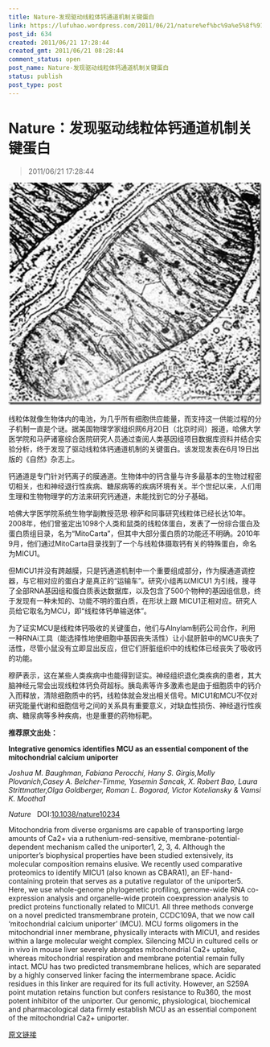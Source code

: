 ```yaml
---
title: Nature-发现驱动线粒体钙通道机制关键蛋白
link: https://lufuhao.wordpress.com/2011/06/21/nature%ef%bc%9a%e5%8f%91%e7%8e%b0%e9%a9%b1%e5%8a%a8%e7%ba%bf%e7%b2%92%e4%bd%93%e9%92%99%e9%80%9a%e9%81%93%e6%9c%ba%e5%88%b6%e5%85%b3%e9%94%ae%e8%9b%8b%e7%99%bd/
post_id: 634
created: 2011/06/21 17:28:44
created_gmt: 2011/06/21 08:28:44
comment_status: open
post_name: Nature-发现驱动线粒体钙通道机制关键蛋白
status: publish
post_type: post
---
```


# Nature：发现驱动线粒体钙通道机制关键蛋白

> 2011/06/21 17:28:44

 

![20110621-172844-0001](/assets/images/20110621-172844-0001.jpg)

线粒体就像生物体内的电池，为几乎所有细胞供应能量，而支持这一供能过程的分子机制一直是个谜。据美国物理学家组织网6月20日（北京时间）报道，哈佛大学医学院和马萨诸塞综合医院研究人员通过查阅人类基因组项目数据库资料并结合实验分析，终于发现了驱动线粒体钙通道机制的关键蛋白。该发现发表在6月19日出版的《自然》杂志上。 

钙通道是专门针对钙离子的膜通道。生物体中的钙含量与许多最基本的生物过程密切相关，也和神经退行性疾病、糖尿病等的疾病环境有关。半个世纪以来，人们用生理和生物物理学的方法来研究钙通道，未能找到它的分子基础。 

哈佛大学医学院系统生物学副教授范思·穆萨和同事研究线粒体已经长达10年。2008年，他们曾鉴定出1098个人类和鼠类的线粒体蛋白，发表了一份综合蛋白及蛋白质组目录，名为“MitoCarta”，但其中大部分蛋白质的功能还不明确。2010年9月，他们通过MitoCarta目录找到了一个与线粒体摄取钙有关的特殊蛋白，命名为MICU1。 

但MICU1并没有跨越膜，只是钙通道机制中一个重要组成部分，作为膜通道调控器，与它相对应的蛋白才是真正的“运输车”。研究小组再以MICU1 为引线，搜寻了全部RNA基因组和蛋白质表达数据库，以及包含了500个物种的基因组信息，终于发现有一种未知的、功能不明的蛋白质，在形状上跟 MICU1正相对应。研究人员给它取名为MCU，即“线粒体钙单输送体”。 

为了证实MCU是线粒体钙吸收的关键蛋白，他们与Alnylam制药公司合作，利用一种RNAi工具（能选择性地使细胞中基因丧失活性）让小鼠肝脏中的MCU丧失了活性，尽管小鼠没有立即显出反应，但它们肝脏组织中的线粒体已经丧失了吸收钙的功能。 

穆萨表示，这在某些人类疾病中也能得到证实。神经组织退化类疾病的患者，其大脑神经元常会出现线粒体钙负荷超标。胰岛素等许多激素也是由于细胞质中的钙介入而释放，清除细胞质中的钙，线粒体就会发出相关信号。MICU1和MCU不仅对研究能量代谢和细胞信号之间的关系具有重要意义，对缺血性损伤、神经退行性疾病、糖尿病等多种疾病，也是重要的药物标靶。 

**推荐原文出处：**

**Integrative genomics identifies MCU as an essential component of the mitochondrial calcium uniporter**

_Joshua M. Baughman, Fabiana Perocchi, Hany S. Girgis,Molly Plovanich,Casey A. Belcher-Timme, Yasemin Sancak, X. Robert Bao, Laura Strittmatter,Olga Goldberger, Roman L. Bogorad, Victor Koteliansky & Vamsi K. Mootha1_

_Nature_   DOI:[10.1038/nature10234](http://doi.org/10.1038/nature10234)

Mitochondria from diverse organisms are capable of transporting large amounts of Ca2+ via a ruthenium-red-sensitive, membrane-potential-dependent mechanism called the uniporter1, 2, 3, 4. Although the uniporter’s biophysical properties have been studied extensively, its molecular composition remains elusive. We recently used comparative proteomics to identify MICU1 (also known as CBARA1), an EF-hand-containing protein that serves as a putative regulator of the uniporter5. Here, we use whole-genome phylogenetic profiling, genome-wide RNA co-expression analysis and organelle-wide protein coexpression analysis to predict proteins functionally related to MICU1. All three methods converge on a novel predicted transmembrane protein, CCDC109A, that we now call ‘mitochondrial calcium uniporter’ (MCU). MCU forms oligomers in the mitochondrial inner membrane, physically interacts with MICU1, and resides within a large molecular weight complex. Silencing MCU in cultured cells or in vivo in mouse liver severely abrogates mitochondrial Ca2+ uptake, whereas mitochondrial respiration and membrane potential remain fully intact. MCU has two predicted transmembrane helices, which are separated by a highly conserved linker facing the intermembrane space. Acidic residues in this linker are required for its full activity. However, an S259A point mutation retains function but confers resistance to Ru360, the most potent inhibitor of the uniporter. Our genomic, physiological, biochemical and pharmacological data firmly establish MCU as an essential component of the mitochondrial Ca2+ uniporter.

[原文链接](http://www.bioon.com/biology/Class18/488235.shtml)
